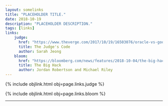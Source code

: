 ```yaml
---
layout: somelinks
title: "PLACEHOLDER TITLE."
date: 2018-10-19
description: "PLACEHOLDER DESCRIPTION."
tags: [links]
links:
    judge:
      href: "https://www.theverge.com/2017/10/19/16503076/oracle-vs-google-judge-william-alsup-interview-waymo-uber"
      title: The Judge's Code
      author: Sarah Jeong
    bloom:
      href: "https://bloomberg.com/news/features/2018-10-04/the-big-hack-how-china-used-a-tiny-chip-to-infiltrate-america-s-top-companies"
      title: The Big Hack
      author: Jordan Robertson and Michael Riley
---
```


{% include objlink.html obj=page.links.judge %}
<p></p>

{% include objlink.html obj=page.links.bloom %}
<p></p>

<hr class="footsep" />